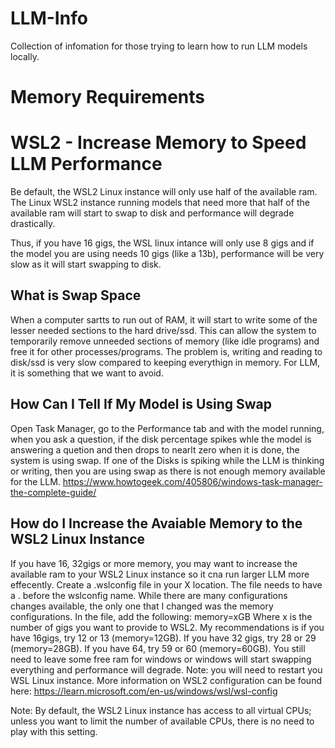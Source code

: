 # LLM-Info

Collection of infomation for those trying to learn how to run LLM models locally. 

# Memory Requirements


# WSL2 - Increase Memory to Speed LLM Performance
Be default, the WSL2 Linux instance will only use half of the available ram. The Linux WSL2 instance running models that need more that half of the available ram will start to swap to disk and performance will degrade drastically. 

Thus, if you have 16 gigs, the WSL linux intance will only use 8 gigs and if the model you are using needs 10 gigs (like a 13b), performance will be very slow as it will start swapping to disk. 

## What is Swap Space
When a computer sartts to run out of RAM, it will start to write some of the lesser needed sections to the hard drive/ssd. This can allow the system to temporarily remove unneeded sections of memory (like idle programs) and free it for other processes/programs. The problem is, writing and reading to disk/ssd is very slow compared to keeping everythign in memory. For LLM, it is something that we want to avoid. 

## How Can I Tell If My Model is Using Swap
Open Task Manager, go to the Performance tab and with the model running, when you ask a question, if the disk percentage spikes whle the model is answering a quetion and then drops to nearlt zero when it is done, the system is using swap. If one of the Disks is spiking while the LLM is thinking or writing, then you are using swap as there is not enough memory available for the LLM. 
https://www.howtogeek.com/405806/windows-task-manager-the-complete-guide/

## How do I Increase the Avaiable Memory to the WSL2 Linux Instance
If you have 16, 32gigs or more memory, you may want to increase the available ram to your WSL2 Linux instance so it cna run larger LLM more effecently. 
Create a .wslconfig file in your X location. The file needs to have a . before the wslconfig name. While there are many configurations changes available, the only one that I changed was the memory configurations. In the file, add the following:
memory=xGB
Where x is the number of gigs you want to provide to WSL2. My recommendations is if you have 16gigs, try 12 or 13 (memory=12GB). If you have 32 gigs, try 28 or 29 (memory=28GB). If you have 64, try 59 or 60 (memory=60GB). You still need to leave some free ram for windows or windows will start swapping everything and performance will degrade.
Note: you will need to restart you WSL Linux instance.
More information on WSL2 configuration can be found here: https://learn.microsoft.com/en-us/windows/wsl/wsl-config

Note: By default, the WSL2 Linux instance has access to all virtual CPUs; unless you want to limit the number of available CPUs, there is no need to play with this setting. 







